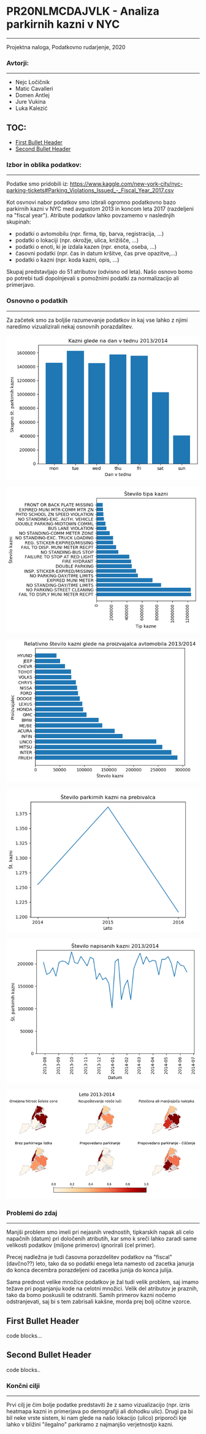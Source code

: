 
# PR20NLMCDAJVLK - Analiza parkirnih kazni v NYC
____________
Projektna naloga, Podatkovno rudarjenje, 2020

### Avtorji:
____________
* Nejc Ločičnik
* Matic Cavalleri
* Domen Antlej
* Jure Vukina
* Luka Kalezić

## TOC:
* [First Bullet Header](#first-bullet)
* [Second Bullet Header](#second-bullet)

### Izbor in oblika podatkov:
____________
Podatke smo pridobili iz: https://www.kaggle.com/new-york-city/nyc-parking-tickets#Parking_Violations_Issued_-_Fiscal_Year_2017.csv

Kot osvnovi nabor podatkov smo izbrali ogromno podatkovno bazo parkirnih kazni v NYC med avgustom 2013 in koncom leta 2017 
(razdeljeni na "fiscal year"). Atribute podatkov lahko povzamemo v naslednjih skupinah:
* podatki o avtomobilu (npr. firma, tip, barva, registracija, ...)
* podatki o lokaciji (npr. okrožje, ulica, križišče, ...)
* podatki o enoti, ki je izdala kazen (npr. enota, oseba, ...)
* časovni podatki (npr. čas in datum kršitve, čas prve opazitve,...)
* podatki o kazni (npr. koda kazni, opis, ...)

Skupaj predstavljajo do 51 atributov (odvisno od leta). Našo osnovo bomo po potrebi tudi dopolnjevali s pomožnimi podatki za normalizacijo ali primerjavo.

### Osnovno o podatkih
_______________________
Za začetek smo za boljše razumevanje podatkov in kaj vse lahko z njimi naredimo vizualizirali nekaj osnovnih porazdalitev.

![slika](slike/kazni_po_dnevih.png)

![slika](slike/tip_kazni_porazdelitev.png)

![slika](slike/firma_avta_porazdelitev.png)

![slika](slike/stevilo_kazni_na_povp_preb.png)

![slika](slike/kazni_cas_2014.png)

![test](slike/kazni_skozi_leta.gif)

### Problemi do zdaj
__________________
Manjši problem smo imeli pri nejasnih vrednostih, tipkarskih napak ali celo napačnih (datum) pri določenih atributih, kar smo k sreči lahko zaradi same velikosti podatkov (miljone primerov) ignorirali (cel primer).

Precej nadležna je tudi časovna porazdelitev podatkov na "fiscal" (davčno??) leto, tako da so podatki enega leta namesto od zacetka janurja do konca decembra porazdeljeni od zacetka junija do konca julija.

Sama prednost velike množice podatkov je žal tudi velik problem, saj imamo težave pri poganjanju kode na celotni množici. Velik del atributov je praznih, tako da bomo poskusili te odstraniti. Samih primerov kazni nočemo odstranjevati, saj bi s tem zabrisali kakšne, morda prej bolj očitne vzorce.

## First Bullet Header <a class="anchor" id="first-bullet"></a>

code blocks...

## Second Bullet Header <a class="anchor" id="second-bullet"></a>

code blocks..

### Končni cilji
___________________
Prvi cilj je čim bolje podatke predstaviti že z samo vizualizacijo (npr. izris heatmapa kazni in primerjava po demografiji ali dohodku ulic). Drugi pa bi bil neke vrste sistem, ki nam glede na našo lokacijo (ulico) priporoči kje lahko v bližini "ilegalno" parkiramo z najmanjšo verjetnostjo kazni.
